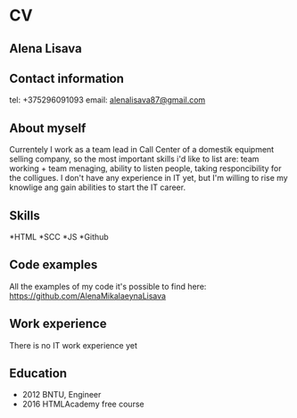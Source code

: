 # CV

## Alena Lisava

## Contact information
tel: +375296091093
email: alenalisava87@gmail.com

## About myself
Currentely I work as a team lead in Call Center of a domestik equipment selling company, so
the most important skills i'd like to list are: team working + team menaging, ability to listen people, taking responcibility for the colligues.
I don't have any experience in IT yet, but I'm willing to rise my knowlige ang gain abilities to start the IT career.

## Skills
*HTML
*SCC 
*JS
*Github

## Code examples
All the examples of my code it's possible to find here: https://github.com/AlenaMikalaeynaLisava

## Work experience
There is no IT work experience yet

## Education
* 2012 BNTU, Engineer
* 2016 HTMLAcademy free course
